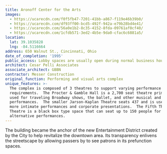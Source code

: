 ```yaml
---
title: Aronoff Center for the Arts
images:
  - https://ucarecdn.com/f0f5fb47-7201-41bb-a867-f119e46b39b0/
  - https://ucarecdn.com/df93ff00-bcd5-492f-942a-e79b28bd4e41/
  - https://ucarecdn.com/56a0e1b2-8c35-4152-8fda-09761af0cf40/
  - https://ucarecdn.com/1cfdb571-3ed2-4b5e-9da0-cfac6c6881a5/
location:
  lat: 39.1035828
  lng: -84.5116664
address: 650 Walnut St., Cincinnati, Ohio
date_of_completion: '1995'
public_access: Lobby spaces are usually open during normal business hours.
architect: Cesar Pelli Associates
associate_architect: GBBN
contractor: Messer Construction
original_function: Performing and visual arts complex
unique_features: >-
  The complex is composed of 3 theatres to support varying performance
  requirements.  The Procter & Gamble Hall is a 2,700 seat theatre primarily
  used for traveling Broadway shows, the ballet, and other musical and comedic
  performances.  The smaller Jarson-Kaplan Theatre seats 437 and is used for
  more intimate performances and corporate presentations.  The Fifth Third
  Theatre is a black box type space that can seat up to 150 people for
  alternative performances.
---
```


The building became the anchor of the new Entertainment District created by the City to help revitalize the downtown area. Its transparency enlivens the streetscape by allowing passers by to see patrons in its prefunction spaces.
